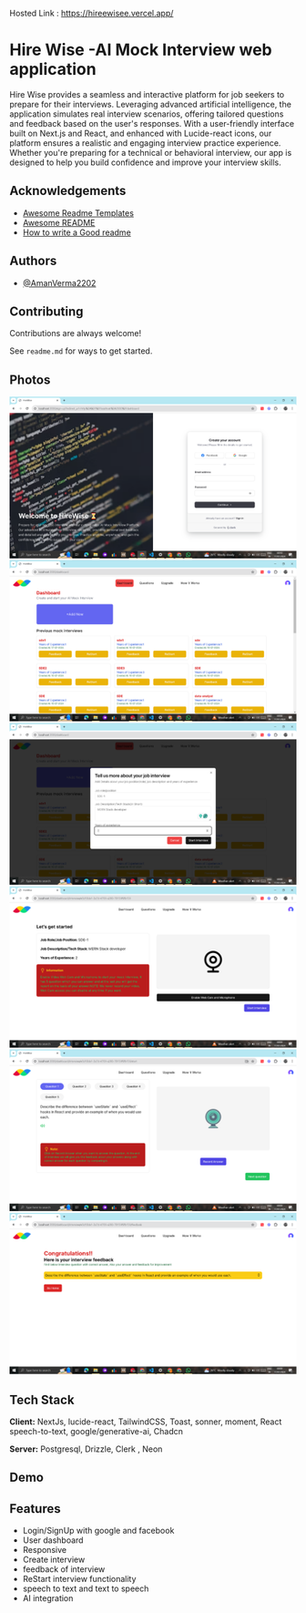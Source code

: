 Hosted Link : https://hireewisee.vercel.app/

# Hire Wise -AI Mock Interview web application

Hire Wise provides a seamless and interactive platform for job seekers to prepare for their interviews. Leveraging advanced artificial intelligence, the application simulates real interview scenarios, offering tailored questions and feedback based on the user's responses. With a user-friendly interface built on Next.js and React, and enhanced with Lucide-react icons, our platform ensures a realistic and engaging interview practice experience. Whether you're preparing for a technical or behavioral interview, our app is designed to help you build confidence and improve your interview skills.

## Acknowledgements

 - [Awesome Readme Templates](https://awesomeopensource.com/project/elangosundar/awesome-README-templates)
 - [Awesome README](https://github.com/matiassingers/awesome-readme)
 - [How to write a Good readme](https://bulldogjob.com/news/449-how-to-write-a-good-readme-for-your-github-project)


## Authors

- [@AmanVerma2202](https://github.com/AmanVerma2202)


## Contributing

Contributions are always welcome!

See `readme.md` for ways to get started.


## Photos
![Alt text of the image](https://github.com/AmanVerma2202/HireWise/blob/main/Screenshot%20(79).png)
![Alt text of the image](https://github.com/AmanVerma2202/HireWise/blob/main/Screenshot%20(74).png)
![Alt text of the image](https://github.com/AmanVerma2202/HireWise/blob/main/Screenshot%20(75).png)
![Alt text of the image](https://github.com/AmanVerma2202/HireWise/blob/main/Screenshot%20(76).png)
![Alt text of the image](https://github.com/AmanVerma2202/HireWise/blob/main/Screenshot%20(77).png)
![Alt text of the image](https://github.com/AmanVerma2202/HireWise/blob/main/Screenshot%20(78).png)


## Tech Stack

**Client:** NextJs, lucide-react, TailwindCSS, Toast, sonner, moment, React speech-to-text, google/generative-ai, Chadcn

**Server:** Postgresql, Drizzle, Clerk , Neon


## Demo



## Features

- Login/SignUp with google and facebook 
- User dashboard
- Responsive
- Create interview
- feedback of interview 
- ReStart interview  functionality 
- speech to text and text to speech
- AI integration 




